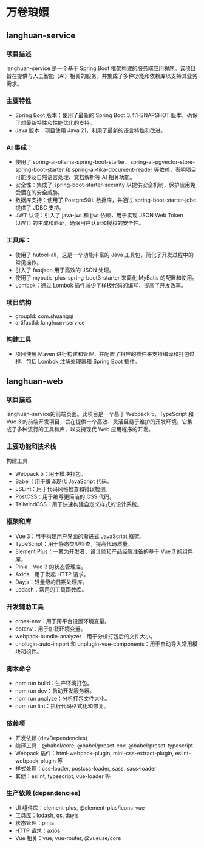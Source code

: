 # 万卷琅嬛
## langhuan-service
### 项目描述
langhuan-service 是一个基于 Spring Boot 框架构建的服务端应用程序。该项目旨在提供与人工智能（AI）相关的服务，并集成了多种功能和依赖库以支持其业务需求。
### 主要特性
- Spring Boot 版本：使用了最新的 Spring Boot 3.4.1-SNAPSHOT 版本，确保了对最新特性和性能优化的支持。
- Java 版本：项目使用 Java 21，利用了最新的语言特性和改进。
### AI 集成：
- 使用了 spring-ai-ollama-spring-boot-starter、spring-ai-pgvector-store-spring-boot-starter 和 spring-ai-tika-document-reader 等依赖，表明项目可能涉及自然语言处理、文档解析等 AI 相关功能。
- 安全性：集成了 spring-boot-starter-security 以提供安全机制，保护应用免受潜在的安全威胁。
- 数据库支持：使用了 PostgreSQL 数据库，并通过 spring-boot-starter-jdbc 提供了 JDBC 支持。
- JWT 认证：引入了 java-jwt 和 jjwt 依赖，用于实现 JSON Web Token (JWT) 的生成和验证，确保用户认证和授权的安全性。
### 工具库：
- 使用了 hutool-all，这是一个功能丰富的 Java 工具包，简化了开发过程中的常见操作。
- 引入了 fastjson 用于高效的 JSON 处理。
- 使用了 mybatis-plus-spring-boot3-starter 来简化 MyBatis 的配置和使用。
- Lombok：通过 Lombok 插件减少了样板代码的编写，提高了开发效率。
### 项目结构
- groupId: com.shuangqi
- artifactId: langhuan-service
### 构建工具
- 项目使用 Maven 进行构建和管理，并配置了相应的插件来支持编译和打包过程，包括 Lombok 注解处理器和 Spring Boot 插件。
## langhuan-web
### 项目描述
langhuan-service的前端页面。此项目是一个基于 Webpack 5、TypeScript 和 Vue 3 的前端开发项目，旨在提供一个高效、灵活且易于维护的开发环境。它集成了多种流行的工具和库，以支持现代 Web 应用程序的开发。
### 主要功能和技术栈
构建工具
- Webpack 5：用于模块打包。
- Babel：用于编译现代 JavaScript 代码。
- ESLint：用于代码风格检查和错误检测。
- PostCSS：用于编写更简洁的 CSS 代码。
- TailwindCSS：用于快速构建自定义样式的设计系统。
### 框架和库
- Vue 3：用于构建用户界面的渐进式 JavaScript 框架。
- TypeScript：用于静态类型检查，提高代码质量。
- Element Plus：一套为开发者、设计师和产品经理准备的基于 Vue 3 的组件库。
- Pinia：Vue 3 的状态管理库。
- Axios：用于发起 HTTP 请求。
- Dayjs：轻量级的日期处理库。
- Lodash：常用的工具函数库。
### 开发辅助工具
- cross-env：用于跨平台设置环境变量。
- dotenv：用于加载环境变量。
- webpack-bundle-analyzer：用于分析打包后的文件大小。
- unplugin-auto-import 和 unplugin-vue-components：用于自动导入常用模块和组件。
### 脚本命令
- npm run build：生产环境打包。
- npm run dev：启动开发服务器。
- npm run analyze：分析打包文件大小。
- npm run lint：执行代码格式化和修复。
### 依赖项
- 开发依赖 (devDependencies)
- 编译工具：@babel/core, @babel/preset-env, @babel/preset-typescript
- Webpack 插件：html-webpack-plugin, mini-css-extract-plugin, eslint-webpack-plugin 等
- 样式处理：css-loader, postcss-loader, sass, sass-loader
- 其他：eslint, typescript, vue-loader 等
### 生产依赖 (dependencies)
- UI 组件库：element-plus, @element-plus/icons-vue
- 工具库：lodash, qs, dayjs
- 状态管理：pinia
- HTTP 请求：axios
- Vue 相关：vue, vue-router, @vueuse/core
